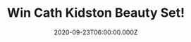 ---
campaign-uuid: "c-0fb097f9-d42d-4988-978a-55c33dd49efb"
type: "Competition"
category: "Gifts"
date: "2020-09-23T06:00:00.000Z"
end-date: "2020-11-23T23:59:00.000Z"
disable-form: false
is_promoted: false
has_entry_page: true
title: "Win Cath Kidston Beauty Set!"
competition-description: "<p>This Cath Kidston Beauty Set is filled with scented treats\
  \ for bath and body. The ideal gift with a selection of treats including an enriching\
  \ hand cream, cleansing body wash, exfoliating body scrub and bath salts all formulated\
  \ with moringa oil and honeysuckle extract. All the better to leave hands and body\
  \ cleansed and delicately scented.</p>\n<p>Click below and it could be yours.</p>\n"
hero-header: "Win Cath Kidston Beauty Set!"
terms-confirmation: "N/A"
banner-img: "https://assets.expresslyapp.com/asset-4348ed82-db5e-480a-ab11-fa41072c503b.jpg"
logo-left-href: "http://club.expressly.io"
logo-left-image: "https://assets.expresslyapp.com/asset-1640f3be-7f1c-4fcb-9c7c-b817ff76c621.jpg"
logo-left-title: "Expressly club"
bg-image-hero: "https://assets.expresslyapp.com/asset-0581e768-a028-467b-8873-91e89d611330.jpg"
bg-image-first: "https://assets.expresslyapp.com/asset-9d33e4c4-729e-400b-9b94-1744d3c765f9.jpg"
section1-content: "<p>A combination of the prettiest Cath Kidston prints, the cottage\
  \ patchwork design captures the spirit of the English countryside and gives a nod\
  \ to vintage style.</p>\n<p>The pamper hamper makes the ideal gift with a selection\
  \ of treats including an enriching hand cream, cleansing body wash, exfoliating\
  \ body scrub and bath salts all formulated with moringa oil and honeysuckle extract.\
  \ Did you know, moringa oil has been used through the ages as well as honeysuckle\
  \ extract for their wonderful, feel nice qualities. All the body scrubs contain\
  \ a natural exfoliate of crushed walnut shell that is safe for the environment.</p>\n"
entry-title: "Win Cath Kidston Beauty Set!"
entry-content: "<p>Enter the draw to win Cath Kidston Beauty Set by completing the\
  \ form below before 23:59 on the 23rd of November 2020.</p>\n"
has-winner: false
prize-description: "Cath Kidston Beauty Set!"
special-conditions: "Multiple entries are allowed up to one every day."
country-restrictions:
- "GB"
---